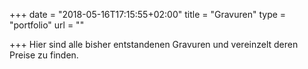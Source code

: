 +++
date = "2018-05-16T17:15:55+02:00"
title = "Gravuren"
type = "portfolio"
url = ""

+++
Hier sind alle bisher entstandenen Gravuren und vereinzelt deren Preise zu finden. 